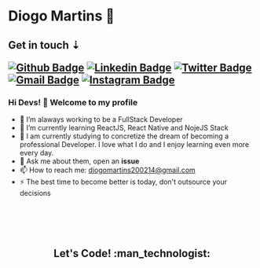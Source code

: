 # Diogo Martins 🚀
<h2>Get in touch ⇣

[![Github Badge](https://img.shields.io/badge/-Github-000?style=flat-square&logo=Github&logoColor=white&link=https://github.com/Xavi002)](https://github.com/kauemurakami)
[![Linkedin Badge](https://img.shields.io/badge/-LinkedIn-blue?style=flat-square&logo=Linkedin&logoColor=white&link=https://www.linkedin.com/in/rebeccamanzi/)](https://www.linkedin.com/in/diogo-martins-b79b55182/)
[![Twitter Badge](https://img.shields.io/badge/-Twitter-1ca0f1?style=flat-square&labelColor=1ca0f1&logo=twitter&logoColor=white&link=https://twitter.com/XavI36986724)](https://twitter.com/kauemurakami)
[![Gmail Badge](https://img.shields.io/badge/-Gmail-c14438?style=flat-square&logo=Gmail&logoColor=white&link=mailto:diogomartins200214@gmail.com)](mailto:kauetmurakami@gmail.com)
[![Instagram Badge](https://img.shields.io/badge/-Instagram-C13584?style=flat-square&labelColor=C13584&logo=instagram&logoColor=white&link=https://www.instagram.com/diogomartins.14//)](https://www.instagram.com/diogomartins.14/)

### Hi Devs! 🌟 Welcome to my profile

- 🏁 I’m alaways working to be a FullStack Developer
- 🌱 I’m currently learning ReactJS, React Native and NojeJS Stack
- 📖 I am currently studying to concretize the dream of becoming a professional Developer. I love what I do and I enjoy learning even more every day.
- 💬 Ask me about them, open an **issue**
- 📫 How to reach me: diogomartins200214@gmail.com
- ⚡ The best time to become better is today, don't outsource your decisions
 
# <br> 
<h2 align="center">Let's Code! :man_technologist: </h1>



